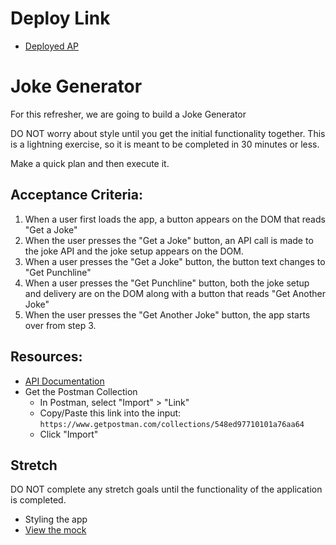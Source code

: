 # Deploy Link
- [Deployed AP](https://thejokegen.netlify.app)

# Joke Generator

For this refresher, we are going to build a Joke Generator

DO NOT worry about style until you get the initial functionality together. This is a lightning exercise, so it is meant to be completed in 30 minutes or less.

Make a quick plan and then execute it.

## Acceptance Criteria:
1. When a user first loads the app, a button appears on the DOM that reads "Get a Joke"
1. When the user presses the "Get a Joke" button, an API call is made to the joke API and the joke setup appears on the DOM.
1. When a user presses the "Get a Joke" button, the button text changes to "Get Punchline"
1. When a user presses the "Get Punchline" button, both the joke setup and delivery are on the DOM along with a button that reads "Get Another Joke"
1. When the user presses the "Get Another Joke" button, the app starts over from step 3.

## Resources:
- [API Documentation](https://sv443.net/jokeapi/v2/)
- Get the Postman Collection
  - In Postman, select "Import" > "Link"
  - Copy/Paste this link into the input: `https://www.getpostman.com/collections/548ed97710101a76aa64`
  - Click "Import"

## Stretch
DO NOT complete any stretch goals until the functionality of the application is completed.
- Styling the app
- [View the mock](https://www.figma.com/file/dUTnw5fZfWCB2RCRJpS7Af/JJ-Wireframe-JS?node-id=0%3A1)



